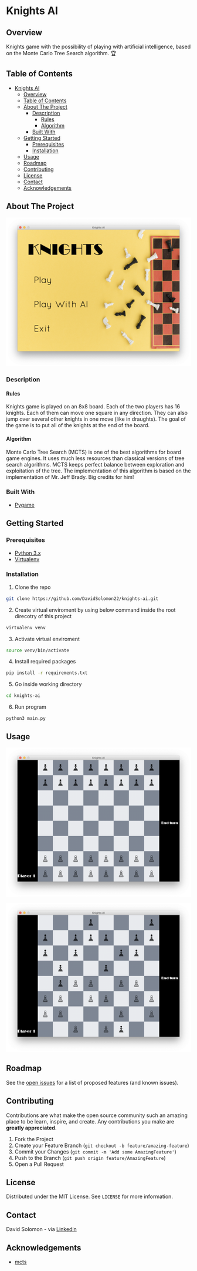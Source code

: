 # Knights AI

## Overview

Knights game with the possibility of playing with artificial intelligence, based on the Monte Carlo Tree Search algorithm. 🏆

<!-- TABLE OF CONTENTS -->
## Table of Contents

- [Knights AI](#knights-ai)
  - [Overview](#overview)
  - [Table of Contents](#table-of-contents)
  - [About The Project](#about-the-project)
    - [Description](#description)
      - [Rules](#rules)
      - [Algorithm](#algorithm)
    - [Built With](#built-with)
  - [Getting Started](#getting-started)
    - [Prerequisites](#prerequisites)
    - [Installation](#installation)
  - [Usage](#usage)
  - [Roadmap](#roadmap)
  - [Contributing](#contributing)
  - [License](#license)
  - [Contact](#contact)
  - [Acknowledgements](#acknowledgements)


<!-- ABOUT THE PROJECT -->
## About The Project

![Main Screen Shot][main-screenshot]

### Description

#### Rules
Knights game is played on an 8x8 board. Each of the two players has 16 knights. Each of them can move one square in any direction. They can also jump over several other knights in one move (like in draughts). The goal of the game is to put all of the knights at the end of the board.

#### Algorithm
Monte Carlo Tree Search (MCTS) is one of the best algorithms for board game engines. It uses much less resources than classical versions of tree search algorithms. MCTS keeps perfect balance between exploration and exploitation of the tree. The implementation of this algorithm is based on the implementation of Mr. Jeff Brady. Big credits for him!

### Built With

* [Pygame](https://www.pygame.org/)


<!-- GETTING STARTED -->
## Getting Started

### Prerequisites

* [Python 3.x](https://www.python.org/)
* [Virtualenv](https://virtualenv.pypa.io/)


### Installation

1. Clone the repo
```sh
git clone https://github.com/DavidSolomon22/knights-ai.git
```
2. Create virtual enviroment by using below command inside the root direcotry of this project
```sh
virtualenv venv
```
3. Activate virtual enviroment
```sh
source venv/bin/activate
```
4. Install required packages
```sh
pip install -r requirements.txt
```
5. Go inside working directory
```sh
cd knights-ai
```
6. Run program
```sh
python3 main.py
```


<!-- USAGE EXAMPLES -->
## Usage

![Start Screen Shot][start-screenshot]

![In-game Screen Shot][in-game-screenshot]


<!-- ROADMAP -->
## Roadmap

See the [open issues](https://github.com/DavidSolomon22/knights-ai/issues) for a list of proposed features (and known issues).

<!-- CONTRIBUTING -->
## Contributing

Contributions are what make the open source community such an amazing place to be learn, inspire, and create. Any contributions you make are **greatly appreciated**.

1. Fork the Project
2. Create your Feature Branch (`git checkout -b feature/amazing-feature`)
3. Commit your Changes (`git commit -m 'Add some AmazingFeature'`)
4. Push to the Branch (`git push origin feature/AmazingFeature`)
5. Open a Pull Request


<!-- LICENSE -->
## License

Distributed under the MIT License. See `LICENSE` for more information.


<!-- CONTACT -->
## Contact

David Solomon - via [Linkedin](https://www.linkedin.com/in/david-solomon-107305192)


<!-- ACKNOWLEDGEMENTS -->
## Acknowledgements
* [mcts](https://github.com/jbradberry/mcts)



<!-- MARKDOWN LINKS & IMAGES -->
[main-screenshot]: docs/main.png
[start-screenshot]: docs/start.png
[in-game-screenshot]: docs/in-game.png
